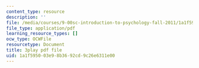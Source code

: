 ```yaml
---
content_type: resource
description: ''
file: /media/courses/9-00sc-introduction-to-psychology-fall-2011/1a1f595003e98b3692cd9c26e6311e00_SjjGiqf96rI.pdf
file_type: application/pdf
learning_resource_types: []
ocw_type: OCWFile
resourcetype: Document
title: 3play pdf file
uid: 1a1f5950-03e9-8b36-92cd-9c26e6311e00
---
```

